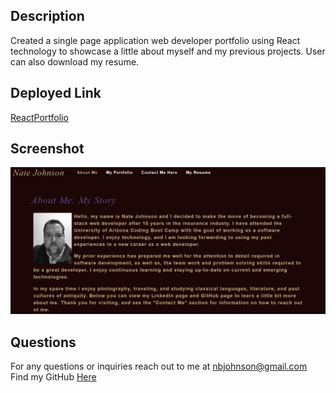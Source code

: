 ## Description

Created a single page application web developer portfolio using React technology to showcase a little about myself and my previous projects. User can also download my resume.

## Deployed Link

[ReactPortfolio](https://elipticblock5.github.io/react-portfolio/)

## Screenshot

![ReactPortfolio](./src/assets/files/PortSS.PNG)

## Questions

For any questions or inquiries reach out to me at nbjohnson@gmail.com
Find my GitHub [Here](https://github.com/Elipticblock5)
